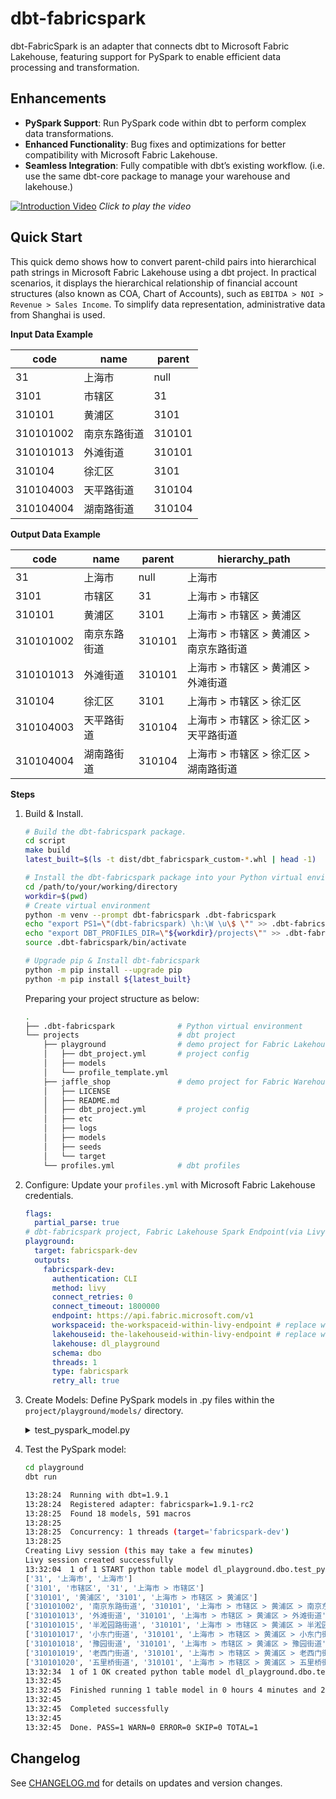 # dbt-fabricspark

dbt-FabricSpark is an adapter that connects dbt to Microsoft Fabric Lakehouse, featuring support for PySpark to enable efficient data processing and transformation.

## Enhancements
- **PySpark Support**: Run PySpark code within dbt to perform complex data transformations.
- **Enhanced Functionality**: Bug fixes and optimizations for better compatibility with Microsoft Fabric Lakehouse.
- **Seamless Integration**: Fully compatible with dbt’s existing workflow. (i.e. use the same dbt-core package to manage your warehouse and lakehouse.)

[![Introduction Video](https://i0.hdslb.com/bfs/new_dyn/7ae198f27aa4052a52caded247d5d2b130324339.jpg@1192w.avif)](https://www.bilibili.com/video/BV1jcQnYsEh3)
*Click to play the video*

## Quick Start

This quick demo shows how to convert parent-child pairs into hierarchical path strings in Microsoft Fabric Lakehouse using a dbt project. In practical scenarios, it displays the hierarchical relationship of financial account structures (also known as COA, Chart of Accounts), such as `EBITDA > NOI > Revenue > Sales Income`. To simplify data representation, administrative data from Shanghai is used.

**Input Data Example**

|  code   |   name   |parent|
|---------|----------|------|
|       31|     上海市|  null|
|     3101|     市辖区|    31|
|   310101|     黄浦区|  3101|
|310101002|南京东路街道|310101|
|310101013|   外滩街道|310101|
|   310104|     徐汇区|  3101|
|310104003|  天平路街道|310104|
|310104004|  湖南路街道|310104|


**Output Data Example**

|  code   |   name   |parent|           hierarchy_path         |
|---------|----------|------|----------------------------------|
|       31|     上海市|  null|上海市                             |
|     3101|     市辖区|    31|上海市 > 市辖区                     |
|   310101|     黄浦区|  3101|上海市 > 市辖区 > 黄浦区             |
|310101002|南京东路街道|310101|上海市 > 市辖区 > 黄浦区 > 南京东路街道|
|310101013|   外滩街道|310101|上海市 > 市辖区 > 黄浦区 > 外滩街道    |
|   310104|     徐汇区|  3101|上海市 > 市辖区 > 徐汇区             |
|310104003|  天平路街道|310104|上海市 > 市辖区 > 徐汇区 > 天平路街道 |
|310104004|  湖南路街道|310104|上海市 > 市辖区 > 徐汇区 > 湖南路街道 |

**Steps**

1. Build & Install.

   ```bash
   # Build the dbt-fabricspark package. 
   cd script
   make build
   latest_built=$(ls -t dist/dbt_fabricspark_custom-*.whl | head -1)

   # Install the dbt-fabricspark package into your Python virtual environment.
   cd /path/to/your/working/directory
   workdir=$(pwd)
   # Create virtual environment
   python -m venv --prompt dbt-fabricspark .dbt-fabricspark
   echo "export PS1=\"(dbt-fabricspark) \h:\W \u\$ \"" >> .dbt-fabricspark/bin/activate
   echo "export DBT_PROFILES_DIR=\"${workdir}/projects\"" >> .dbt-fabricspark/bin/activate
   source .dbt-fabricspark/bin/activate

   # Upgrade pip & Install dbt-fabricspark
   python -m pip install --upgrade pip
   python -m pip install ${latest_built}
   ```
   
   Preparing your project structure as below:
   ```bash
   .
   ├── .dbt-fabricspark              # Python virtual environment
   └── projects                      # dbt project
       ├── playground                # demo project for Fabric Lakehouse
       │   ├── dbt_project.yml       # project config
       │   ├── models
       │   └── profile_template.yml
       ├── jaffle_shop               # demo project for Fabric Warehouse. Remove it if you won't to use it.
       │   ├── LICENSE
       │   ├── README.md
       │   ├── dbt_project.yml       # project config
       │   ├── etc
       │   ├── logs
       │   ├── models
       │   ├── seeds
       │   └── target
       └── profiles.yml              # dbt profiles
   ```


2. Configure: Update your `profiles.yml` with Microsoft Fabric Lakehouse credentials.
   
   ```yaml
   flags:
     partial_parse: true
   # dbt-fabricspark project, Fabric Lakehouse Spark Endpoint(via Livy)
   playground:
     target: fabricspark-dev
     outputs:
       fabricspark-dev:
         authentication: CLI
         method: livy
         connect_retries: 0
         connect_timeout: 1800000
         endpoint: https://api.fabric.microsoft.com/v1
         workspaceid: the-workspaceid-within-livy-endpoint # replace with yours
         lakehouseid: the-lakehouseid-within-livy-endpoint # replace with yours
         lakehouse: dl_playground
         schema: dbo
         threads: 1
         type: fabricspark
         retry_all: true
   ```

3. Create Models: Define PySpark models in .py files within the `project/playground/models/` directory.

   <details><summary>test_pyspark_model.py</summary>

   ```python
   import pandas as pd
   from pyspark.sql import DataFrame
   from pyspark.sql.types import ArrayType, StringType
   from io import StringIO
   
   def generate_data(sparkSession)->DataFrame:
       tree = '31:上海市#$01:市辖区#%01:黄浦区#|002:南京东路街道#|013:外滩街道#|015:半淞园路街道#|017:小东门街道#|018:豫园街道#|019:老西门街道#|020:五里桥街道#|021:打浦桥街道#|022:淮海中路街道#|023:瑞金二路街道#%04:徐汇区#|003:天平路街道#|004:湖南路街道#|007:斜土路街道#|008:枫林路街道#|010:长桥街道#|011:田林街道#|012:虹梅路街道   #|013:康健新村街道#|014:徐家汇街道#|015:凌云路街道#|016:龙华街道#|017:漕河泾街道#|103:华泾镇#|501:漕河泾新兴技术开发区#%05:长宁区#|001:华阳路街道#|002:江苏路街道#|004:新华路街道#|005:周家桥街道#|006:天山路街道#|008:仙霞新村街道#|009:虹桥街道#|010:程家桥街道#|011:北新泾街道#|102:新泾镇#%06:静安区#|006:江宁路街道#|011:石门   二路街道#|012:南京西路街道#|013:静安寺街道#|014:曹家渡街道#|015:天目西路街道#|016:北站街道#|017:宝山路街道#|018:共和新路街道#|019:大宁路街道#|020:彭浦新村街道#|021:临汾路街道#|022:芷江西路街道#|101:彭浦镇#%07:普陀区#|005:曹杨新村街道#|014:长风新村街道#|015:长寿路街道#|016:甘泉路街道#|017:石泉路街道#|020:宜川路街道#|021:万   里街道#|022:真如镇街道#|102:长征镇#|103:桃浦镇#%09:虹口区#|009:欧阳路街道#|010:曲阳路街道#|011:广中路街道#|014:嘉兴路街道#|016:凉城新村街道#|017:四川北路街道#|018:北外滩街道#|019:江湾镇街道#%10:杨浦区#|001:定海路街道#|006:平凉路街道#|008:江浦路街道#|009:四平路街道#|012:控江路街道#|013:长白新村街道#|015:延吉新村街道#|016:   殷行街道#|018:大桥街道#|019:五角场街道#|020:新江湾城街道#|021:长海路街道#%12:闵行区#|001:江川路街道#|006:古美街道#|008:新虹街道#|009:浦锦街道#|101:莘庄镇#|102:七宝镇#|103:颛桥镇#|106:华漕镇#|107:虹桥镇#|108:梅陇镇#|110:吴泾镇#|112:马桥镇#|114:浦江镇#|501:莘庄工业区#%13:宝山区#|003:友谊路街道#|007:吴淞街道#|008:张庙街道   #|101:罗店镇#|102:大场镇#|103:杨行镇#|104:月浦镇#|106:罗泾镇#|109:顾村镇#|111:高境镇#|112:庙行镇#|113:淞南镇#|501:宝山工业园区#%14:嘉定区#|001:新成路街道#|002:真新街道#|004:嘉定镇街道#|102:南翔镇#|103:安亭镇#|106:马陆镇#|109:徐行镇#|111:华亭镇#|114:外冈镇#|118:江桥镇#|401:菊园新区#|501:嘉定工业区#%15:浦东新区#|004:   潍坊新村街道#|005:陆家嘴街道#|007:周家渡街道#|008:塘桥街道#|009:上钢新村街道#|010:南码头路街道#|011:沪东新村街道#|012:金杨新村街道#|013:洋泾街道#|014:浦兴路街道#|015:东明路街道#|016:花木街道#|103:川沙新镇#|104:高桥镇#|105:北蔡镇#|110:合庆镇#|114:唐镇#|117:曹路镇#|120:金桥镇#|121:高行镇#|123:高东镇#|125:张江镇#|130:三林   镇#|131:惠南镇#|132:周浦镇#|133:新场镇#|134:大团镇#|136:康桥镇#|137:航头镇#|139:祝桥镇#|140:泥城镇#|141:宣桥镇#|142:书院镇#|143:万祥镇#|144:老港镇#|145:南汇新城镇#|401:芦潮港农场#|402:东海农场#|403:朝阳农场#|501:中国（上海）自由贸易试验区（保税片区）#|502:金桥经济技术开发区#|503:张江高科技园区#%16:金山区#|001:石化街道#|1   01:朱泾镇#|102:枫泾镇#|103:张堰镇#|104:亭林镇#|105:吕巷镇#|107:廊下镇#|109:金山卫镇#|112:漕泾镇#|113:山阳镇#|503:上海湾区高新技术产业开发区#%17:松江区#|001:岳阳街道#|002:永丰街道#|003:方松街道#|004:中山街道#|005:广富林街道#|006:九里亭街道#|102:泗泾镇#|103:佘山镇#|104:车墩镇#|105:新桥镇#|106:洞泾镇#|107:九亭镇#|109:泖   港镇#|116:石湖荡镇#|117:新浜镇#|120:叶榭镇#|121:小昆山镇#|501:松江工业区#|504:佘山度假区#|507:上海松江出口加工区#%18:青浦区#|001:夏阳街道#|002:盈浦街道#|003:香花桥街道#|102:朱家角镇#|103:练塘镇#|104:金泽镇#|105:赵巷镇#|106:徐泾镇#|107:华新镇#|109:重固镇#|110:白鹤镇#%20:奉贤区#|001:西渡街道#|002:奉浦街道#|003:金海街道#|   101:南桥镇#|102:奉城镇#|104:庄行镇#|106:金汇镇#|109:四团镇#|111:青村镇#|118:柘林镇#|123:海湾镇#|503:海湾旅游区#%51:崇明区#|101:城桥镇#|102:堡镇#|103:新河镇#|104:庙镇#|105:竖新镇#|106:向化镇#|107:三星镇#|108:港沿镇#|109:中兴镇#|110:陈家镇#|111:绿华镇#|112:港西镇#|113:建设镇#|114:新海镇#|115:东平镇#|116:长兴镇#|201:   新村乡#|202:横沙乡#|401:前卫农场#|402:东平林场#|501:上实现代农业园区'
       data=['code,name,parent']
       p=['']*4
       for node in tree.split('#'):
           i = '$%|'.find(node[0])+1
           [k,v] = node.strip('$%|').split(':')
           p[i]=k
           data.append(''.join(p[:i+1])+f",{v},"+''.join(p[:i]))
       
       csv_content = '\n'.join(data)
       pandas_df = pd.read_csv(StringIO(csv_content),dtype=str)
       spark_df = sparkSession.createDataFrame(pandas_df)
       return spark_df
   
   def find_hierarchy_path(linked_list:ArrayType, target_node:StringType)->ArrayType(StringType()):
       result = []
       visited = set()
       next_node = target_node
   
       map_dict = {}
       for item in linked_list:
           map_dict.update(item)
   
       while next_node in map_dict and next_node not in visited:
           result.append(next_node)
           visited.add(next_node)
           next_node = map_dict.get(next_node)
   
       return result
   
   def reverse_array(input:ArrayType)->ArrayType(StringType()):
       return input[::-1]
   
   def model(dbt, session) -> DataFrame:
       spark_df = generate_data(session)
       spark_df.show()
   
       stg_table="stg_prop_city_dist"
       lakehouseName="dl_playground"
       spark_df.createOrReplaceTempView(stg_table)
   
       session.udf.register("find_hierarchy_path", find_hierarchy_path, ArrayType(StringType()))
       session.udf.register("reverse_array", reverse_array, ArrayType(StringType()))
   
       sql_stmt = f"""
       select
           code
           ,name
           ,parent
           ,regexp_replace(concat_ws(' > ', reverse_array(find_hierarchy_path(nodes, code_name))),'[0-9]*::', '') as hierarchy_path
       from (
           select
               cur.code
               ,cur.name
               ,concat(cur.code, '::', cur.name) as code_name
               ,cur.parent
               ,collect_list(
                       map(
                           concat(cur.code, '::', cur.name)
                           ,case when parent.code is null or cur.parent is null or lower(trim(cur.parent)) = 'null'
                                   then concat(cur.code, '::', cur.name)
                                   else concat(parent.code, '::', parent.name)
                           end)
                       ) OVER ()                 as nodes
           from {stg_table} as cur
           left join {stg_table} as parent
               on cur.parent = parent.code
           ) tbl
       """
       final_df = session.sql(sql_stmt)
       return final_df
   ```
</details>

4. Test the PySpark model:
   ```bash
   cd playground
   dbt run
   ```


   ```bash
   13:28:24  Running with dbt=1.9.1
   13:28:24  Registered adapter: fabricspark=1.9.1-rc2
   13:28:25  Found 18 models, 591 macros
   13:28:25  
   13:28:25  Concurrency: 1 threads (target='fabricspark-dev')
   13:28:25  
   Creating Livy session (this may take a few minutes)
   Livy session created successfully
   13:32:04  1 of 1 START python table model dl_playground.dbo.test_pyspark_model ........... [RUN]
   ['31', '上海市', '上海市']
   ['3101', '市辖区', '31', '上海市 > 市辖区']
   ['310101', '黄浦区', '3101', '上海市 > 市辖区 > 黄浦区']
   ['310101002', '南京东路街道', '310101', '上海市 > 市辖区 > 黄浦区 > 南京东路街道']
   ['310101013', '外滩街道', '310101', '上海市 > 市辖区 > 黄浦区 > 外滩街道']
   ['310101015', '半淞园路街道', '310101', '上海市 > 市辖区 > 黄浦区 > 半淞园路街道']
   ['310101017', '小东门街道', '310101', '上海市 > 市辖区 > 黄浦区 > 小东门街道']
   ['310101018', '豫园街道', '310101', '上海市 > 市辖区 > 黄浦区 > 豫园街道']
   ['310101019', '老西门街道', '310101', '上海市 > 市辖区 > 黄浦区 > 老西门街道']
   ['310101020', '五里桥街道', '310101', '上海市 > 市辖区 > 黄浦区 > 五里桥街道']
   13:32:34  1 of 1 OK created python table model dl_playground.dbo.test_pyspark_model ...... [OK in 29.31s]
   13:32:45  
   13:32:45  Finished running 1 table model in 0 hours 4 minutes and 20.19 seconds (260.19s).
   13:32:45  
   13:32:45  Completed successfully
   13:32:45  
   13:32:45  Done. PASS=1 WARN=0 ERROR=0 SKIP=0 TOTAL=1
   ```

## Changelog
See [CHANGELOG.md](./CHANGELOG.md) for details on updates and version changes.
